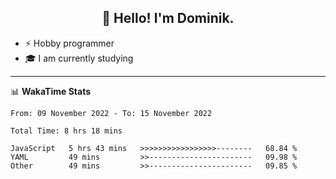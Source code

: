 <h2 align="center">👋 Hello! I'm Dominik.</h2>

- ⚡ Hobby programmer
- 🎓 I am currently studying

---
📊 **WakaTime Stats**
<!--START_SECTION:waka-->

```text
From: 09 November 2022 - To: 15 November 2022

Total Time: 8 hrs 18 mins

JavaScript   5 hrs 43 mins   >>>>>>>>>>>>>>>>>--------   68.84 %
YAML         49 mins         >>-----------------------   09.98 %
Other        49 mins         >>-----------------------   09.85 %
```

<!--END_SECTION:waka-->
